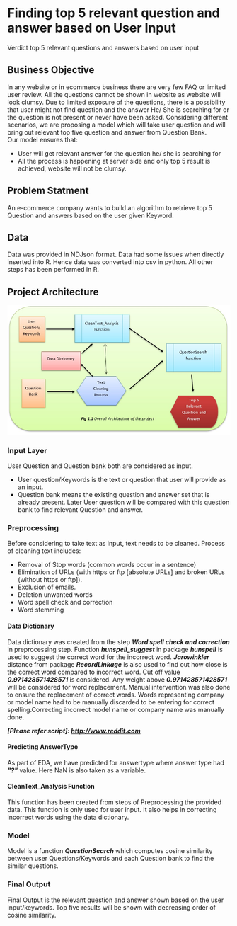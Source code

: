 # Finding top 5 relevant question and answer based on User Input
Verdict top 5 relevant questions and answers based on user input

## Business Objective
In any website or in ecommerce business there are very few FAQ or limited user review. All the questions cannot be shown in website as website will look clumsy. Due to limited exposure of the questions, there is a possibility that user might not find question and the answer He/ She is searching for or the question is not present or never have been asked.
Considering different scenarios, we are proposing a model which will take user question and will bring out relevant top five question and answer from Question Bank.  
Our model ensures that:
- User will get relevant answer for the question he/ she is searching for 
- All the process is happening at server side and only top 5 result is achieved, website will not be clumsy.

## Problem Statment
An e-commerce company wants to build an algorithm to retrieve top 5 Question and answers based on the user given Keyword.

## Data
Data was provided in NDJson format. Data had some issues when directly inserted into R. Hence data was converted into csv in python. All other steps has been performed in R.

## Project Architecture

![picture alt](Images/ProjectArchitecture.jpeg)

###	Input Layer
User Question and Question bank both are considered as input. 
-	User question/Keywords is the text or question that user will provide as an input. 
-	Question bank means the existing question and answer set that is already present. Later User question will be compared with this question bank to find relevant Question and answer.

###	 Preprocessing 
Before considering to take text as input, text needs to be cleaned. Process of cleaning text includes:
-	Removal of Stop words (common words occur in a sentence)
-	Elimination of URLs (with https or ftp [absolute URLs] and broken URLs (without https or ftp]).
-	Exclusion of emails.
-	Deletion unwanted words
-	Word spell check and correction 
-	Word stemming

#### Data Dictionary
Data dictionary was created from the step ***Word spell check and correction*** in preprocessing step. 
Function ***hunspell_suggest*** in package ***hunspell*** is used to suggest the correct word for the incorrect word. ***Jarowinkler*** distance from package ***RecordLinkage*** is also used to find out how close is the correct word compared to incorrect word. Cut off value ***0.971428571428571*** is considered. Any weight above ***0.971428571428571*** will be considered for word replacement. Manual intervention was also done to ensure the replacement of correct words. Words representing company or model name had to be manually discarded to be entering for correct spelling.Correcting incorrect model name or company name was manually done.

***[Please refer script]: http://www.reddit.com***
#### Predicting AnswerType
As part of EDA, we have predicted for answertype where answer type had ***"?"*** value. Here NaN is also taken as a variable.

#### CleanText_Analysis Function
This function has been created from steps of Preprocessing the provided data. This function is only used for user input. It also helps in correcting incorrect words using the data dictionary.

###	Model
Model is a function ***QuestionSearch*** which computes cosine similarity between user Questions/Keywords and each Question bank to find the similar questions. 

###	Final Output
Final Output is the relevant question and answer shown based on the user input/keywords. Top five results will be shown with decreasing order of cosine similarity. 



